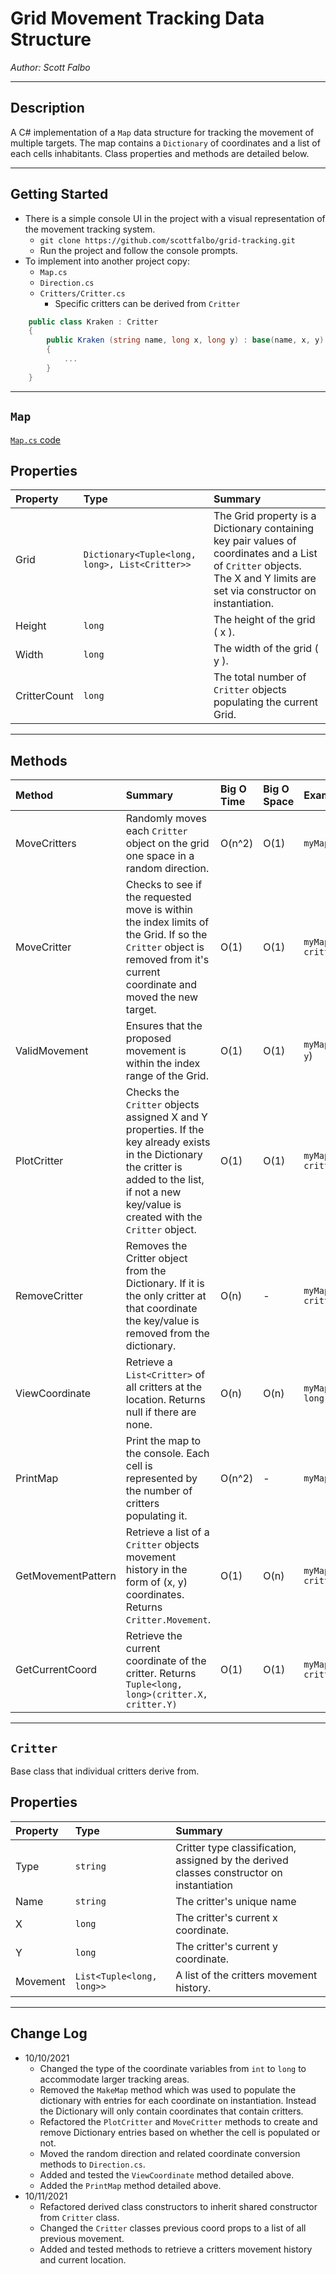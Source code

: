 # Grid Movement Tracking Data Structure

*Author: Scott Falbo*

---

## Description

A C# implementation of a `Map` data structure for tracking the movement of multiple targets.  The map contains a `Dictionary` of coordinates and a list of each cells inhabitants.  Class properties and methods are detailed below.

---

## Getting Started

+ There is a simple console UI in the project with a visual representation of the movement tracking system.
  + `git clone https://github.com/scottfalbo/grid-tracking.git`
  + Run the project and follow the console prompts.
+ To implement into another project copy:
  + `Map.cs`
  + `Direction.cs`
  + `Critters/Critter.cs`
    + Specific critters can be derived from `Critter`

```cs
    public class Kraken : Critter
    {
        public Kraken (string name, long x, long y) : base(name, x, y)
        {
            ...
        }
    }
```

---

## `Map`

[`Map.cs` code](https://github.com/scottfalbo/grid-tracking/blob/main/GridTracking/Map.cs)

## Properties

| Property | Type | Summary |
| :------- | :-------- | :-------- |
| Grid | `Dictionary<Tuple<long, long>, List<Critter>>` | The Grid property is a Dictionary containing key pair values of coordinates and a List of `Critter` objects.  The X and Y limits are set via constructor on instantiation. |
| Height | `long` | The height of the grid ( x ). |
| Width | `long` | The width of the grid ( y ). |
| CritterCount | `long` | The total number of `Critter` objects populating the current Grid. |

---

## Methods

| Method | Summary | Big O Time | Big O Space | Example |
| :- | :- | :- | :- | :- |
| MoveCritters | Randomly moves each `Critter` object on the grid one space in a random direction. | O(n^2) | O(1) | `myMap.MoveCritters()` |
| MoveCritter | Checks to see if the requested move is within the index limits of the Grid.  If so the `Critter` object is removed from it's current coordinate and moved the new target. | O(1) | O(1) | `myMap.MoveCritter(Critter critter, int[] move)` |
| ValidMovement | Ensures that the proposed movement is within the index range of the Grid. | O(1) | O(1) | `myMap.ValidMovement(long x, long y`) |
| PlotCritter | Checks the `Critter` objects assigned X and Y properties.  If the key already exists in the Dictionary the critter is added to the list, if not a new key/value is created with the `Critter` object. | O(1) | O(1) | `myMap.PlotCritter(Critter critter)` |
| RemoveCritter | Removes the Critter object from the Dictionary.  If it is the only critter at that coordinate the key/value is removed from the dictionary. | O(n) | - | `myMap.RemoveCritter(Critter critter)` |
| ViewCoordinate | Retrieve a `List<Critter>` of all critters at the location.  Returns null if there are none. | O(n) | O(n) | `myMap.ViewCoordinate(long x, long y)` |
| PrintMap | Print the map to the console. Each cell is represented by the number of critters populating it. | O(n^2) | - | `myMap.PrintMap()` |
| GetMovementPattern | Retrieve a list of a `Critter` objects movement history in the form of (x, y) coordinates.  Returns `Critter.Movement`. | O(1) | O(n) | `myMap.GetMovementPattern(Critter critter)` |
| GetCurrentCoord | Retrieve the current coordinate of the critter.  Returns `Tuple<long, long>(critter.X, critter.Y)` | O(1) | O(1) | `myMap.GetCurrentCoord(Critter critter)` |

---

## `Critter`

Base class that individual critters derive from.

## Properties

| Property | Type | Summary |
| :------- | :-------- | :-------- |
| Type | `string` | Critter type classification, assigned by the derived classes constructor on instantiation |
| Name | `string` | The critter's unique name |
| X | `long` | The critter's current x coordinate. |
| Y | `long` | The critter's current y coordinate. |
| Movement | `List<Tuple<long, long>>` | A list of the critters movement history. |

---

## Change Log

+ 10/10/2021
  + Changed the type of the coordinate variables from `int` to `long` to accommodate larger tracking areas.
  + Removed the `MakeMap` method which was used to populate the dictionary with entries for each coordinate on instantiation.  Instead the Dictionary will only contain coordinates that contain critters.
  + Refactored the `PlotCritter` and `MoveCritter` methods to create and remove Dictionary entries based on whether the cell is populated or not.
  + Moved the random direction and related coordinate conversion methods to `Direction.cs`.
  + Added and tested the `ViewCoordinate` method detailed above.
  + Added the `PrintMap` method detailed above.
+ 10/11/2021
  + Refactored derived class constructors to inherit shared constructor from `Critter` class.
  + Changed the `Critter` classes previous coord props to a list of all previous movement.
  + Added and tested methods to retrieve a critters movement history and current location.
